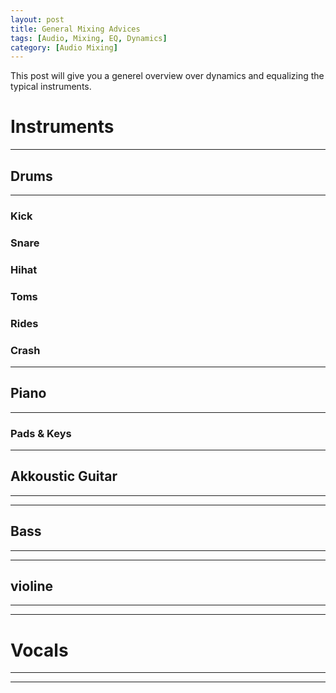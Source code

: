 ```yaml
---
layout: post
title: General Mixing Advices
tags: [Audio, Mixing, EQ, Dynamics]
category: [Audio Mixing]
---
```

This post will give you a generel overview over dynamics and equalizing the typical instruments.

# Instruments
---

## Drums
---

### Kick

### Snare

### Hihat

### Toms

### Rides

### Crash
---

## Piano
---
### Pads & Keys

---
## Akkoustic Guitar
---

---
## Bass
---
---

## violine
---
---

# Vocals
---
---